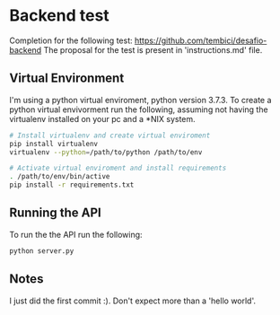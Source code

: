 # Backend test
Completion for the following test: https://github.com/tembici/desafio-backend
The proposal for the test is present in 'instructions.md' file.

## Virtual Environment
I'm using a python virtual enviroment, python version 3.7.3. To create a python virtual envivorment run the following, assuming not having the virtualenv installed on your pc and a *NIX system.

``` bash
# Install virtualenv and create virtual enviroment
pip install virtualenv
virtualenv --python=/path/to/python /path/to/env

# Activate virtual enviroment and install requirements
. /path/to/env/bin/active
pip install -r requirements.txt
```

## Running the API
To run the the API run the following:

``` bash
python server.py
```

## Notes
I just did the first commit :). Don't expect more than a 'hello world'.